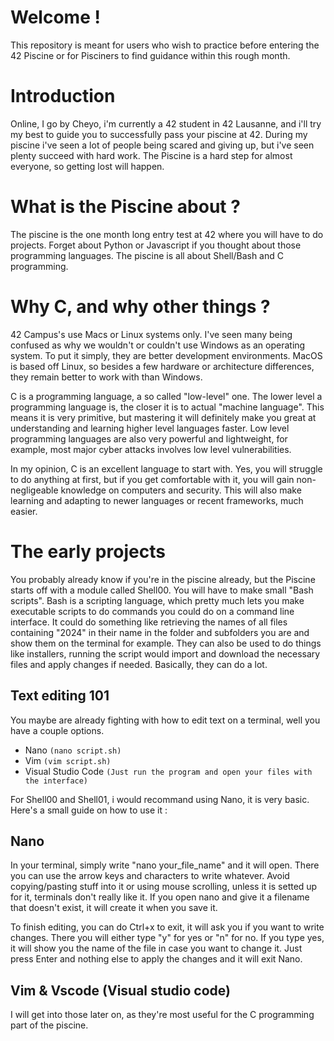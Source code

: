 # Welcome !

This repository is meant for users who wish to practice before entering the 42 Piscine or for Pisciners to find guidance within this rough month.

# Introduction

Online, I go by Cheyo, i'm currently a 42 student in 42 Lausanne, and i'll try my best to guide you to successfully pass your piscine at 42. During my piscine i've seen a lot of people being scared and giving up, but i've seen plenty succeed with hard work. The Piscine is a hard step for almost everyone, so getting lost will happen.

# What is the Piscine about ?

The piscine is the one month long entry test at 42 where you will have to do projects. Forget about Python or Javascript if you thought about those programming languages. The piscine is all about Shell/Bash and C programming.

# Why C, and why other things ?

42 Campus's use Macs or Linux systems only. I've seen many being confused as why we wouldn't or couldn't use Windows as an operating system. To put it simply, they are better development environments. MacOS is based off Linux, so besides a few hardware or architecture differences, they remain better to work with than Windows.

C is a programming language, a so called "low-level" one. The lower level a programming language is, the closer it is to actual "machine language". This means it is very primitive, but mastering it will definitely make you great at understanding and learning higher level languages faster. Low level programming languages are also very powerful and lightweight, for example, most major cyber attacks involves low level vulnerabilities.

In my opinion, C is an excellent language to start with. Yes, you will struggle to do anything at first, but if you get comfortable with it, you will gain non-negligeable knowledge on computers and security. This will also make learning and adapting to newer languages or recent frameworks, much easier.

# The early projects

You probably already know if you're in the piscine already, but the Piscine starts off with a module called Shell00. You will have to make small "Bash scripts". Bash is a scripting language, which pretty much lets you make executable scripts to do commands you could do on a command line interface. It could do something like retrieving the names of all files containing "2024" in their name in the folder and subfolders you are and show them on the terminal for example. They can also be used to do things like installers, running the script would import and download the necessary files and apply changes if needed. Basically, they can do a lot.

## Text editing 101

You maybe are already fighting with how to edit text on a terminal, well you have a couple options.

- Nano ```(nano script.sh)```
- Vim ```(vim script.sh)```
- Visual Studio Code ```(Just run the program and open your files with the interface)```

For Shell00 and Shell01, i would recommand using Nano, it is very basic. Here's a small guide on how to use it :

## Nano

In your terminal, simply write "nano your_file_name" and it will open. There you can use the arrow keys and characters to write whatever. Avoid copying/pasting stuff into it or using mouse scrolling, unless it is setted up for it, terminals don't really like it. If you open nano and give it a filename that doesn't exist, it will create it when you save it.

To finish editing, you can do Ctrl+x to exit, it will ask you if you want to write changes. There you will either type "y" for yes or "n" for no. If you type yes, it will show you the name of the file in case you want to change it. Just press Enter and nothing else to apply the changes and it will exit Nano.

## Vim & Vscode (Visual studio code)

I will get into those later on, as they're most useful for the C programming part of the piscine.
